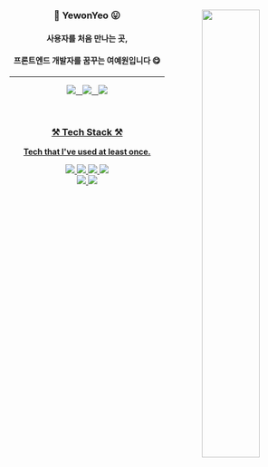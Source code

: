 <div align="center">
<div>
<img title_color="000000" align="right" width="45%" src="https://github-readme-stats.vercel.app/api/top-langs/?username=YewonYeo&layout=compact&title_color=c95975"/> 

<!-- 소개 -->
<h3>🌷 YewonYeo 😛</h3>
<h4>사용자를 처음 만나는 곳,</h4>
<h4>프론트엔드 개발자를 꿈꾸는 여예원입니다 😋</h4>
<hr/>
<!-- 뱃지 
<a href="[1. 연결하고싶은 사이트 url]" target="_blank"><img src="https://img.shields.io/badge/[2. 등록하려는 이름]-[3. #을 뺀 나머지 색깔코드]?style=flat-square&logo=[4. 로고명(아이콘명)]&logoColor=white"/></a> -->  
<p>
 <a href="https://blog.naver.com/tbwmwjstk" target="_blank"><img src="https://img.shields.io/badge/Blog-03C75A?style=flat&logo=Naver&logoColor=white"/>
 &nbsp;
 <a href="https://yeeeh.tistory.com/" target="_blank"><img src="https://img.shields.io/badge/Tistory-9999FF?style=flat&logoColor=white"/>
  &nbsp;
 <img src="http://mazassumnida.wtf/api/mini/generate_badge?boj=yeeeh"/>
 
 </p>
 </div>



<br/>
<h3><b>⚒ Tech Stack ⚒</b></h3>
<p><b>Tech that I've used at least once.</b></h4></p>
<!--기술스택-->
<!--사이트주소: https://simpleicons.org/-->
<!--샘플: <img src="https://img.shields.io/badge/뱃지에표시할이름-색상?style=for-the-badge&logo=로고이름&logoColor=white"> -->

<img src="https://img.shields.io/badge/java-007396?style=for-the-badge&logo=java&logoColor=white">
<img src="https://img.shields.io/badge/HTML5-E34F26?style=for-the-badge&logo=HTML5&logoColor=white"> 
<img src="https://img.shields.io/badge/CSS3-1572B6?style=for-the-badge&logo=CSS3&logoColor=white">
<img src="https://img.shields.io/badge/JavaScript-F7DF1E?style=for-the-badge&logo=JavaScript&logoColor=white">
<br/>
<img src="https://img.shields.io/badge/Vue.js-4FC08D?style=for-the-badge&logo=Vue.js&logoColor=white">
<img src="https://img.shields.io/badge/React-61DAFB?style=for-the-badge&logo=React&logoColor=white">

 

</div>
</div>

